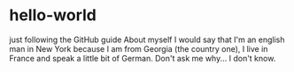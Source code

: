 # hello-world
just following the GitHub guide
About myself I would say that I'm an english man in New York because I am from Georgia (the country one), I live in France and speak a little bit of German. Don't ask me why... I don't know.
